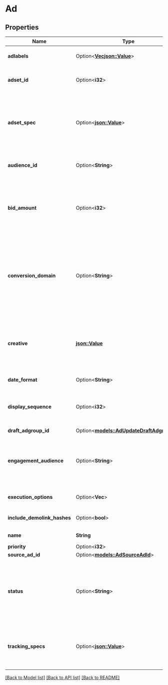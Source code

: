 # Ad

## Properties

Name | Type | Description | Notes
------------ | ------------- | ------------- | -------------
**adlabels** | Option<[**Vec<json::Value>**](json::Value.md)> | Ad labels associated with this ad | [optional]
**adset_id** | Option<**i32**> | The ID of the ad set, required on creation | [optional]
**adset_spec** | Option<[**json::Value**](.md)> | The ad set spec for this ad. When the spec is provided, adset_id field is not required. | [optional]
**audience_id** | Option<**String**> | The ID of the ad set, required on creation | [optional]
**bid_amount** | Option<**i32**> | Bid amount for this ad which will be used in auction instead of the ad set bid_amount, if specified. | [optional]
**conversion_domain** | Option<**String**> | The domain where conversions happen. Required to create or update an ad in a campaign that shares data with a pixel. | [optional]
**creative** | [**json::Value**](.md) | This field is required for create. The ID or creative spec of the ad creative to be used by this ad. | 
**date_format** | Option<**String**> | The format of the date. | [optional]
**display_sequence** | Option<**i32**> | The sequence of the ad within the same campaign | [optional]
**draft_adgroup_id** | Option<[**models::AdUpdateDraftAdgroupId**](AdUpdate_draft_adgroup_id.md)> |  | [optional]
**engagement_audience** | Option<**String**> | Flag to create a new audience based on users who engage with this ad | [optional]
**execution_options** | Option<**Vec<String>**> | An execution setting | [optional]
**include_demolink_hashes** | Option<**bool**> | Include the demolink hashes | [optional]
**name** | **String** | Name of the ad | 
**priority** | Option<**i32**> | Priority | [optional]
**source_ad_id** | Option<[**models::AdSourceAdId**](Ad_source_ad_id.md)> |  | [optional]
**status** | Option<**String**> | Only ACTIVE and PAUSED are valid during creation. Other statuses can be used for update | [optional]
**tracking_specs** | Option<[**json::Value**](.md)> | With Tracking Specs, you log actions taken by people on your ad. | [optional]

[[Back to Model list]](../README.md#documentation-for-models) [[Back to API list]](../README.md#documentation-for-api-endpoints) [[Back to README]](../README.md)


